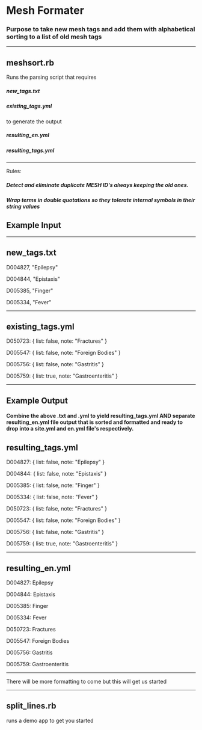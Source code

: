 # Mesh Formater

### Purpose to take new mesh tags and add them with alphabetical sorting to a list of old mesh tags 

---

## meshsort.rb

Runs the parsing script that requires 

##### new_tags.txt

##### existing_tags.yml 

to generate the output 

##### resulting_en.yml

##### resulting_tags.yml

---

Rules:

##### Detect and eliminate duplicate MESH ID's always keeping the old ones.
##### Wrap terms in double quotations so they tolerate internal symbols in their string values


## Example Input

---

## new_tags.txt

D004827, "Epilepsy"

D004844, "Epistaxis"

D005385, "Finger"

D005334, "Fever"

---

## existing_tags.yml

D050723: { list: false, note: "Fractures" }

D005547: { list: false, note: "Foreign Bodies" }

D005756: { list: false, note: "Gastritis" }

D005759: { list: true, note: "Gastroenteritis" }

---

## Example Output

#### Combine the above .txt and .yml to yield resulting_tags.yml AND separate resulting_en.yml file output that is sorted and formatted and ready to drop into a site.yml and en.yml file's respectively.



## resulting_tags.yml

D004827: { list: false, note: "Epilepsy" }

D004844: { list: false, note: "Epistaxis" }

D005385: { list: false, note: "Finger" }

D005334: { list: false, note: "Fever" }

D050723: { list: false, note: "Fractures" }

D005547: { list: false, note: "Foreign Bodies" }

D005756: { list: false, note: "Gastritis" }

D005759: { list: true, note: "Gastroenteritis" }


---

## resulting_en.yml

D004827: Epilepsy

D004844: Epistaxis

D005385: Finger

D005334: Fever

D050723: Fractures

D005547: Foreign Bodies

D005756: Gastritis

D005759: Gastroenteritis


---

There will be more formatting to come but this will get us started

---

## split_lines.rb 

runs a demo app to get you started












